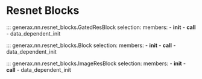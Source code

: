 # Resnet Blocks

::: generax.nn.resnet_blocks.GatedResBlock
    selection:
        members:
            - __init__
            - __call__
            - data_dependent_init

::: generax.nn.resnet_blocks.Block
    selection:
        members:
            - __init__
            - __call__
            - data_dependent_init

::: generax.nn.resnet_blocks.ImageResBlock
    selection:
        members:
            - __init__
            - __call__
            - data_dependent_init